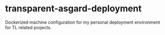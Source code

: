 # transparent-asgard-deployment
Dockerized machine configuration for my personal deployment environment for TL related projects.
